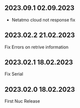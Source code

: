## 2023.09.1 02.09.2023
- Netatmo cloud not response fix
## 2023.02.2 21.02.2023 
Fix Errors on retrive information
## 2023.02.1 18.02.2023 
Fix Serial
## 2023.02.0 18.02.2023 
First Nuc Release